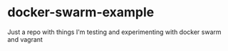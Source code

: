 # docker-swarm-example

Just a repo with things I'm testing and experimenting with docker swarm and vagrant
